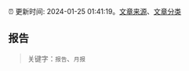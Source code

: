 :alarm_clock: 更新时间: 2024-01-25 01:41:19。[文章来源](/README.md)、[文章分类](/TAGS.md)

## 报告


> 关键字：`报告`、`月报`



